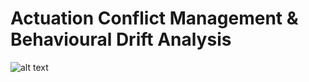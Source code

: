 # Actuation Conflict Management & Behavioural Drift Analysis

![alt text](https://github.com/enactproject/ENACTBusinessModel/blob/master/BusinessModels/Images/ACM%26BDA.png)

